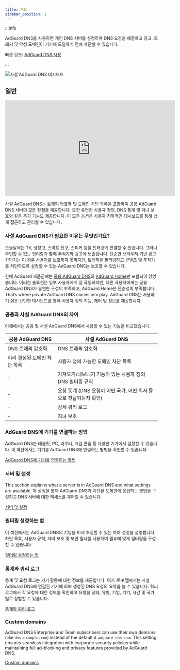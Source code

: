 ```yaml
---
title: 개요
sidebar_position: 1
---
```


:::info

AdGuard DNS를 사용하면 개인 DNS 서버를 설정하여 DNS 요청을 해결하고 광고, 트래커 및 악성 도메인이 기기에 도달하기 전에 차단할 수 있습니다.

빠른 링크: [AdGuard DNS 사용](https://agrd.io/download-dns)

:::

![사설 AdGuard DNS 대시보드](https://cdn.adtidy.org/public/Adguard/Blog/private_adguard_dns/main.png)

## 일반

<iframe width="560" height="315" class="youtube-video" src="https://www.youtube-nocookie.com/embed/ME3_Ms9LO8M" title="YouTube 동영상 플레이어" frameborder="0" allow="accelerometer; autoplay; clipboard-write; encrypted-media; gyroscope; picture-in-picture" allowfullscreen></iframe>

사설 AdGuard DNS는 트래픽 암호화 및 도메인 차단 목록을 포함하여 공용 AdGuard DNS 서버의 모든 장점을 제공합니다. 또한 유연한 사용자 정의, DNS 통계 및 자녀 보호와 같은 추가 기능도 제공합니다. 이 모든 옵션은 사용자 친화적인 대시보드를 통해 쉽게 접근하고 관리할 수 있습니다.

### 사설 AdGuard DNS가 필요한 이유는 무엇인가요?

오늘날에는 TV, 냉장고, 스마트 전구, 스피커 등을 인터넷에 연결할 수 있습니다. 그러나 부인할 수 없는 편리함과 함께 추적기와 광고에 노출됩니다. 단순한 브라우저 기반 광고 차단기는 이 경우 사용자를 보호하지 못하지만, 트래픽을 필터링하고 콘텐츠 및 추적기를 차단하도록 설정할 수 있는 AdGuard DNS는 보호할 수 있습니다.

한때 AdGuard 제품군에는 [공용 AdGuard DNS](../public-dns/overview.md)와 [AdGuard Home](https://github.com/AdguardTeam/AdGuardHome)만 포함되어 있었습니다. 이러한 솔루션은 일부 사용자에게 잘 작동하지만, 다른 사용자에게는 공용 AdGuard DNS가 유연한 구성이 부족하고, AdGuard Home은 단순성이 부족합니다. That’s where private AdGuard DNS comes into play. AdGuard DNS는 사용하기 쉬운 간단한 대시보드를 통해 사용자 정의 기능, 제어 및 정보를 제공합니다.

### 공용과 사설 AdGuard DNS의 차이

아래에서는 공용 및 사설 AdGuard DNS에서 사용할 수 있는 기능을 비교했습니다.

| 공용 AdGuard DNS   | 사설 AdGuard DNS                            |
| ---------------- | ----------------------------------------- |
| DNS 트래픽 암호화      | DNS 트래픽 암호화                               |
| 미리 결정된 도메인 차단 목록 | 사용자 정의 가능한 도메인 차단 목록                      |
| -                | 가져오기/내보내기 기능이 있는 사용자 정의 DNS 필터링 규칙        |
| -                | 요청 통계 (DNS 요청이 어떤 국가, 어떤 회사 등으로 전달되는지 확인) |
| -                | 상세 쿼리 로그                                  |
| -                | 자녀 보호                                     |


<!-- ## How to set up private AdGuard DNS

### For devices that support DoH, DoT, and DoQ

1. Go to your [AdGuard DNS dashboard](https://agrd.io/download-dns) (if not logged in, log in using your AdGuard account)
1. Click *Connect device* and follow on-screen instructions

:::note Supported platforms:

- Android
- iOS
- Windows
- Mac
- Linux
- Routers
- Gaming consoles
- Smart TVs

:::

Every device that you add in the AdGuard DNS panel has its own unique address that can be used if the device supports modern encrypted DNS protocols (DoH, DoT, and DoQ).

### For devices that do not support DoH, DoT, and DoQ

If the device does not support encrypted DNS and you have to use plain DNS, there are two more ways to allow AdGuard DNS to recognize the device — use dedicated IP addresses or link device's IP address.

:::note

Use plain DNS addresses only if you have no other options: this reduces the security of DNS requests. If you decide to use plain DNS, we recommend that you choose dedicated IP addresses.

:::

#### Dedicated IP addresses

For every device that you connect to AdGuard DNS, you'll be offered two dedicated IPv6 addresses that you can enter in your device settings. Using both IPv6 addresses is not mandatory, but often devices might request you to enter two IPv6 addresses.

When you connect to them, AdGuard DNS will be able to determine which particular device is sending DNS requests and display statistics for it. And you'll be able to configure DNS rules specifically for this device.

Unfortunately, not all service providers offer IPv6 support, and not all devices allow you to configure IPv6 addresses. If this is your case, you may have to rely on the Linked IP method.

#### Linked IP

If you connect your device to AdGuard DNS via Linked IP, the service will count all plain DNS requests coming from that IP address towards that "device". With this connection method, you would have to reconnect manually or through a special program each time the device's IP changes, which happens after each reboot.

The only requirement for linking IP is that **it must be a residential IP address**.

:::note

A residential IP address is an IP address assigned to a device connected to a residential ISP. It is typically associated with a physical location and is allocated to individual homes or apartments. Residential IP addresses are used by regular Internet users for their everyday online activities, such as browsing the web, accessing social media platforms, sending emails, or streaming content.

:::

If you're trying to link a residential IP address and AdGuard DNS does not allow you to do that, please contact our support team at support@adguard-dns.io.

## Private AdGuard DNS features

### Statistics

In the *Statistics* tab you can see all the summarized statistics on DNS queries made by devices connected to your Private AdGuard  DNS. It shows the total number and geography of requests, the number of blocked requests, the list of companies the requests were addressed to, requests types and top requested domains.

![Private AdGuard DNS dashboard statistics](https://cdn.adtidy.org/public/Adguard/Blog/private_adguard_dns/statistics.png)

### Traffic destination

This feature shows you where DNS requests sent by your devices go. On top of seeing the map of request destinations, you can filter the information by date, device and country.

![Private AdGuard DNS dashboard traffic](https://cdn.adtidy.org/public/Adguard/Blog/private_adguard_dns/traffic_destination.png)

### Companies

This tab allows you to quickly check which companies send the most requests, and which companies have the most blocked requests.

![Private AdGuard DNS dashboard companies](https://cdn.adtidy.org/public/Adguard/Blog/private_adguard_dns/companies.png)

### Query log

This is a detailed log where you can check out the information on every single request and also sort requests by status, type, company, device, time, country.

![Private AdGuard DNS dashboard query log](https://cdn.adtidy.org/public/Adguard/Blog/private_adguard_dns/query_log.png)

## Server settings

This section features a range of settings allowing you to customize the operation of private AdGuard DNS, ensuring the Internet functions exactly as you desire.

### Blocklists management

The *Blocklists* feature allows you to specify which domains you want to block and which you don't. Choose from a variety of blocklists for different purposes.

![Private AdGuard DNS dashboard blocklists](https://cdn.adtidy.org/public/Adguard/Blog/private_adguard_dns/blocklists.png)

### Security settings

Even if you're aware of all the tricks online scammers use, there's always a risk you'll accidentally click a malicious link. To protect yourself from such accidents, go to the *Security settings* section and check the boxes next to the options listed there.

The *Block malicious, phishing, and scam domains* feature will block domains found in the dedicated database. And the *Block newly registered domains* will block all domains registered less than 30 days ago, which are often considered risky for your online privacy.

### Parental control

To protect your child from online content you deem inappropriate, set up and activate the *Parental control* option. In addition to options such as "adult content" blocking and safe search, we've added the ability to manually specify domains for blocking and set a schedule for the *Parental control* to work accordingly.

![Parental control](https://cdn.adtidy.org/public/Adguard/Blog/private_adguard_dns/parental_control.png)

### User rules

For cases where pre-installed blocklists with thousands of rules are not enough, we have a handy feature called *User rules*. Here you can manually add custom rules to block/unblock a specific domain or import custom rule lists (see [DNS filtering rules syntax](../general/dns-filtering-syntax.md)). You can export the lists.

![Private AdGuard DNS dashboard user rules](https://cdn.adtidy.org/public/Adguard/Blog/private_adguard_dns/import.png)

### DNS-over-HTTPS with authentication

DNS-over-HTTPS with authentication provides a login and password to connect to the server. This can limit access to unauthorized users and increase security.

To enable this feature, go to *Server settings* → *Devices* → *Settings* and change the DNS server to the one with authentication. Select *Deny other protocols* to disable alternative protocol usage, ensuring exclusive DNS-over-HTTPS authentication and blocking third-party access.

![DNS-over-HTTPS with authentication](https://cdn.adtidy.org/content/release_notes/dns/v2-7/http-auth/http-auth-en.png)

## Advanced

Here you can set the way AdGuard DNS must respond to blocked domains:

- Default — zero IP address
- NXDOMAIN — the domain does not exist
- REFUSED — the server has refused to process the request
- Custom IP — you can manually specify an IP address

Additionally, you can adjust the *Time to live* (TTL) setting. This parameter defines the time period (in seconds) that a client device caches the response to a DNS request. A higher TTL means that even if a previously blocked domain is unblocked, it may still appear as blocked for a while. A TTL of 0 indicates that the device does not cache responses.

In the Advanced section, there are three options that can be customized:

- Block access to iCloud Private Relay. Devices that use iCloud Private Relay may ignore DNS settings. Enabling this option ensures that AdGuard DNS can effectively protect your device.
- Block Firefox canary domain. This setting prevents Firefox from automatically switching to its DoH resolver when AdGuard DNS is set as the system-wide DNS service.
- Log IP addresses. If this option is enabled, IP addresses associated with incoming DNS requests will be recorded and displayed in the Query log.

### Access settings

Here you can manage an access to your DNS server by configuring the following settings:

- Allowed clients. Specify which clients are permitted to use your DNS server. Please note that allowed clients are not counted in added access rules, only disallowed clients and domains

![Added rules](https://cdn.adtidy.org/content/kb/dns/private/rules_added.png)

- Disallowed clients. List clients that are denied to use your DNS server
- Disallowed domains. Specify domain names that will be denied access to your DNS server. Wildcards and DNS filtering rules can also be listed here

:::note

If you only want to use DNS on certain AS numbers or IP addresses, you should block everything else in the Disallowed clients field. Simply allowing only the necessary numbers and addresses in the *Allowed clients* field won’t be enough.

:::

By setting up these options, you can control who uses your DNS server and prevent potential DDoS attacks. Requests that are not allowed will not appear in your Query log, and they are free of charge.-->

### AdGuard DNS에 기기를 연결하는 방법

AdGuard DNS는 태블릿, PC, 라우터, 게임 콘솔 등 다양한 기기에서 설정할 수 있습니다. 이 섹션에서는 기기를 AdGuard DNS에 연결하는 방법을 확인할 수 있습니다.

[AdGuard DNS에 기기를 연결하는 방법](/private-dns/connect-devices/connect-devices.md)

### 서버 및 설정

This section explains what a server is in AdGuard DNS and what settings are available. 이 설정을 통해 AdGuard DNS가 차단된 도메인에 응답하는 방법을 구성하고 DNS 서버에 대한 액세스를 제어할 수 있습니다.

[서버 및 설정](/private-dns/server-and-settings/server-and-settings.md)

### 필터링 설정하는 법

이 섹션에서는 AdGuard DNS의 기능을 미세 조정할 수 있는 여러 설정을 설명합니다. 차단 목록, 사용자 규칙, 자녀 보호 및 보안 필터를 사용하여 필요에 맞게 필터링을 구성할 수 있습니다.

[필터링 설정하는 법](/private-dns/setting-up-filtering/blocklists.md)

### 통계와 쿼리 로그

통계 및 요청 로그는 기기 활동에 대한 정보를 제공합니다. 여기 *통계* 탭에서는 사설 AdGuard DNS에 연결된 기기에 의해 생성된 DNS 요청의 요약을 볼 수 있습니다. 쿼리 로그에서 각 요청에 대한 정보를 확인하고 요청을 상태, 유형, 기업, 기기, 시간 및 국가별로 정렬할 수 있습니다.

[통계와 쿼리 로그](/private-dns/statistics-and-log/statistics.md)

### Custom domains

AdGuard DNS Enterprise and Team subscribers can use their own domains (like `dns.example.com`) instead of the default `d.adguard-dns.com`. This setting ensures seamless integration with corporate security policies while maintaining full ad-blocking and privacy features provided by AdGuard DNS.

[Custom domains](/private-dns/server-and-settings/custom-domains.md)
